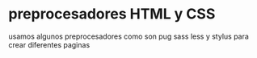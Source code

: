# preprocesadores HTML y CSS
 usamos algunos preprocesadores como son pug sass less y stylus para crear diferentes paginas 
